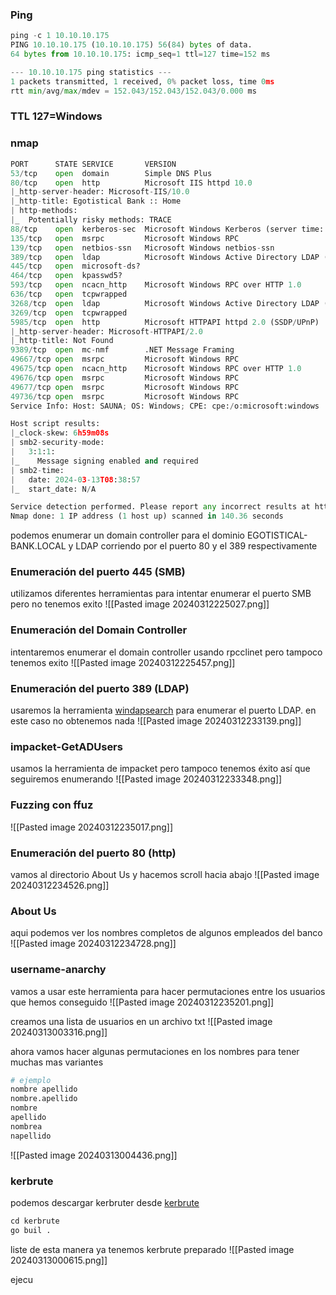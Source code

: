 ### Ping
```python
ping -c 1 10.10.10.175
PING 10.10.10.175 (10.10.10.175) 56(84) bytes of data.
64 bytes from 10.10.10.175: icmp_seq=1 ttl=127 time=152 ms

--- 10.10.10.175 ping statistics ---
1 packets transmitted, 1 received, 0% packet loss, time 0ms
rtt min/avg/max/mdev = 152.043/152.043/152.043/0.000 ms
```

### TTL 127=Windows

### nmap
```python
PORT      STATE SERVICE       VERSION
53/tcp    open  domain        Simple DNS Plus
80/tcp    open  http          Microsoft IIS httpd 10.0
|_http-server-header: Microsoft-IIS/10.0
|_http-title: Egotistical Bank :: Home
| http-methods: 
|_  Potentially risky methods: TRACE
88/tcp    open  kerberos-sec  Microsoft Windows Kerberos (server time: 2024-03-13 08:38:06Z)
135/tcp   open  msrpc         Microsoft Windows RPC
139/tcp   open  netbios-ssn   Microsoft Windows netbios-ssn
389/tcp   open  ldap          Microsoft Windows Active Directory LDAP (Domain: EGOTISTICAL-BANK.LOCAL0., Site: Default-First-Site-Name)
445/tcp   open  microsoft-ds?
464/tcp   open  kpasswd5?
593/tcp   open  ncacn_http    Microsoft Windows RPC over HTTP 1.0
636/tcp   open  tcpwrapped
3268/tcp  open  ldap          Microsoft Windows Active Directory LDAP (Domain: EGOTISTICAL-BANK.LOCAL0., Site: Default-First-Site-Name)
3269/tcp  open  tcpwrapped
5985/tcp  open  http          Microsoft HTTPAPI httpd 2.0 (SSDP/UPnP)
|_http-server-header: Microsoft-HTTPAPI/2.0
|_http-title: Not Found
9389/tcp  open  mc-nmf        .NET Message Framing
49667/tcp open  msrpc         Microsoft Windows RPC
49675/tcp open  ncacn_http    Microsoft Windows RPC over HTTP 1.0
49676/tcp open  msrpc         Microsoft Windows RPC
49677/tcp open  msrpc         Microsoft Windows RPC
49736/tcp open  msrpc         Microsoft Windows RPC
Service Info: Host: SAUNA; OS: Windows; CPE: cpe:/o:microsoft:windows

Host script results:
|_clock-skew: 6h59m08s
| smb2-security-mode: 
|   3:1:1: 
|_    Message signing enabled and required
| smb2-time: 
|   date: 2024-03-13T08:38:57
|_  start_date: N/A

Service detection performed. Please report any incorrect results at https://nmap.org/submit/ .
Nmap done: 1 IP address (1 host up) scanned in 140.36 seconds
```
podemos enumerar un domain controller  para el dominio EGOTISTICAL-BANK.LOCAL y LDAP corriendo por el puerto 80 y el 389 respectivamente

### Enumeración del puerto 445 (SMB)
utilizamos diferentes herramientas para intentar enumerar el puerto SMB pero no tenemos exito
![[Pasted image 20240312225027.png]]

### Enumeración del Domain Controller
intentaremos enumerar el domain controller usando rpcclinet pero tampoco tenemos exito
![[Pasted image 20240312225457.png]]

### Enumeración del puerto 389 (LDAP)
usaremos la herramienta [windapsearch](https://github.com/ropnop/windapsearch) para enumerar el puerto LDAP. en este caso no obtenemos nada
![[Pasted image 20240312233139.png]]

### impacket-GetADUsers
usamos la herramienta de impacket pero tampoco tenemos éxito así que seguiremos enumerando
![[Pasted image 20240312233348.png]]

### Fuzzing con ffuz

![[Pasted image 20240312235017.png]]

### Enumeración del puerto 80 (http)
vamos al directorio About Us y hacemos scroll hacia abajo 
![[Pasted image 20240312234526.png]]

### About Us
aqui podemos ver los nombres completos de algunos empleados del banco
![[Pasted image 20240312234728.png]]

### username-anarchy
vamos a usar este herramienta para hacer permutaciones entre los usuarios que hemos conseguido
![[Pasted image 20240312235201.png]]

creamos una lista de usuarios en un archivo txt
![[Pasted image 20240313003316.png]]

ahora vamos hacer algunas permutaciones en los nombres para tener muchas mas variantes
```python
# ejemplo
nombre apellido
nombre.apellido
nombre
apellido
nombrea    
napellido
```

![[Pasted image 20240313004436.png]]

### kerbrute
podemos descargar kerbruter desde [kerbrute](https://github.com/ropnop/kerbrute) 
```python 
cd kerbrute
go buil .
```
liste de esta manera ya tenemos kerbrute preparado
![[Pasted image 20240313000615.png]]

ejecu